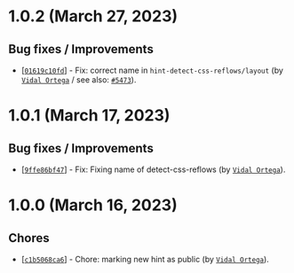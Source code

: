 # 1.0.2 (March 27, 2023)

## Bug fixes / Improvements

* [[`01619c10fd`](https://github.com/webhintio/hint/commit/01619c10fd33e57a7963c218290624b8fe65dd8e)] - Fix: correct name in `hint-detect-css-reflows/layout` (by [`Vidal Ortega`](https://github.com/vidorteg) / see also: [`#5473`](https://github.com/webhintio/hint/issues/5473)).


# 1.0.1 (March 17, 2023)

## Bug fixes / Improvements

* [[`9ffe86bf47`](https://github.com/webhintio/hint/commit/9ffe86bf47d093c0f7d2303bccddbd8eba1d7fa5)] - Fix: Fixing name of detect-css-reflows (by [`Vidal Ortega`](https://github.com/vidorteg)).


# 1.0.0 (March 16, 2023)

## Chores

* [[`c1b5068ca6`](https://github.com/webhintio/hint/commit/c1b5068ca63505e0b94bed8c5ecf0e3d6b89f976)] - Chore: marking new hint as public (by [`Vidal Ortega`](https://github.com/vidorteg)).


